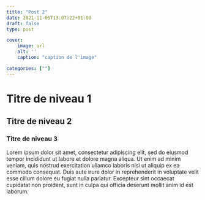 ```yaml
---
title: "Post 2"
date: 2021-11-05T13:07:22+01:00
draft: false
type: post

cover:
    image: url
    alt: ''
    caption: "caption de l'image"

categories: [""]
---
```


# Titre de niveau 1

## Titre de niveau 2

### Titre de niveau 3

Lorem ipsum dolor sit amet, consectetur adipiscing elit, sed do eiusmod tempor incididunt ut labore et dolore magna aliqua. Ut enim ad minim veniam, quis nostrud exercitation ullamco laboris nisi ut aliquip ex ea commodo consequat. Duis aute irure dolor in reprehenderit in voluptate velit esse cillum dolore eu fugiat nulla pariatur. Excepteur sint occaecat cupidatat non proident, sunt in culpa qui officia deserunt mollit anim id est laborum.
